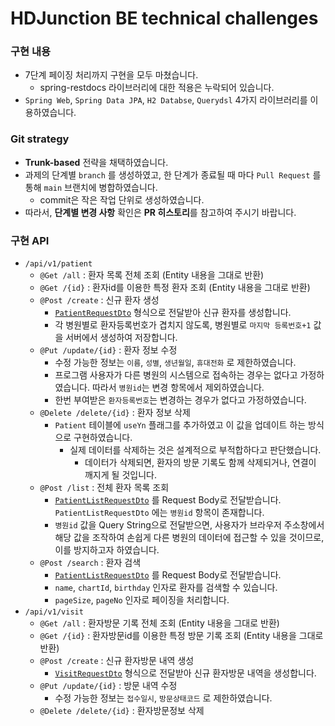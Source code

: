 # HDJunction BE technical challenges

### 구현 내용

- 7단계 페이징 처리까지 구현을 모두 마쳤습니다.
  - spring-restdocs 라이브러리에 대한 적용은 누락되어 있습니다.
- `Spring Web`, `Spring Data JPA`, `H2 Databse`, `Querydsl` 4가지 라이브러리를 이용하였습니다.

### Git strategy

- **Trunk-based** 전략을 채택하였습니다.
- 과제의 단계별 `branch` 를 생성하였고, 한 단계가 종료될 때 마다 `Pull Request` 를 통해 `main` 브랜치에 병합하였습니다.
  - commit은 작은 작업 단위로 생성하였습니다.
- 따라서, **단계별 변경 사항** 확인은 **PR 히스토리**를 참고하여 주시기 바랍니다.

### 구현 API

- `/api/v1/patient`
  - `@Get /all` : 환자 목록 전체 조회 (Entity 내용을 그대로 반환)
  - `@Get /{id}` : 환자id를 이용한 특정 환자 조회 (Entity 내용을 그대로 반환)
  - `@Post /create` : 신규 환자 생성
    - [`PatientRequestDto`](./chart/src/main/java/com/chmun/chart/dto/patient/PatientRequestDto.java) 형식으로 전달받아 신규 환자를 생성합니다.
    - 각 병원별로 환자등록번호가 겹치지 않도록, 병원별로 `마지막 등록번호+1` 값을 서버에서 생성하여 저장합니다.
  - `@Put /update/{id}` : 환자 정보 수정
    - 수정 가능한 정보는 `이름`, `성별`, `생년월일`, `휴대전화` 로 제한하였습니다.
    - 프로그램 사용자가 다른 병원의 시스템으로 접속하는 경우는 없다고 가정하였습니다. 따라서 `병원id`는 변경 항목에서 제외하였습니다.
    - 한번 부여받은 `환자등록번호`는 변경하는 경우가 없다고 가정하였습니다.
  - `@Delete /delete/{id}` : 환자 정보 삭제
    - `Patient` 테이블에 `useYn` 플래그를 추가하였고 이 값을 업데이트 하는 방식으로 구현하였습니다.
      - 실제 데이터를 삭제하는 것은 설계적으로 부적합하다고 판단했습니다.
        - 데이터가 삭제되면, 환자의 방문 기록도 함께 삭제되거나, 연결이 깨지게 될 것입니다.
  - `@Post /list` : 전체 환자 목록 조회
    - [`PatientListRequestDto`](./chart/src/main/java/com/chmun/chart/dto/patient/PatientListRequestDto.java) 를 Request Body로 전달받습니다. `PatientListRequestDto` 에는 `병원id` 항목이 존재합니다.
    - `병원id` 값을 Query String으로 전달받으면, 사용자가 브라우저 주소창에서 해당 값을 조작하여 손쉽게 다른 병원의 데이터에 접근할 수 있을 것이므로, 이를 방지하고자 하였습니다.
  - `@Post /search` : 환자 검색
    - [`PatientListRequestDto`](./chart/src/main/java/com/chmun/chart/dto/patient/PatientListRequestDto.java) 를 Request Body로 전달받습니다.
    - `name`, `chartId`, `birthday` 인자로 환자를 검색할 수 있습니다.
    - `pageSize`, `pageNo` 인자로 페이징을 처리합니다.
- `/api/v1/visit`
  - `@Get /all` : 환자방문 기록 전체 조회 (Entity 내용을 그대로 반환)
  - `@Get /{id}` : 환자방문id를 이용한 특정 방문 기록 조회 (Entity 내용을 그대로 반환)
  - `@Post /create` : 신규 환자방문 내역 생성
    - [`VisitRequestDto`](./chart/src/main/java/com/chmun/chart/dto/patient/VisitRequestDto.java) 형식으로 전달받아 신규 환자방문 내역을 생성합니다.
  - `@Put /update/{id}` : 방문 내역 수정
    - 수정 가능한 정보는 `접수일시`, `방문상태코드` 로 제한하였습니다.
  - `@Delete /delete/{id}` : 환자방문정보 삭제

